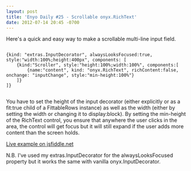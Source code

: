 ```yaml
---
layout: post
title: 'Enyo Daily #25 - Scrollable onyx.RichText'
date: 2012-07-14 20:45 -0700
---
```


Here's a quick and easy way to make a scrollable multi-line input field. 

<!--more-->

<pre><code>
{kind: "extras.InputDecorator", alwaysLooksFocused:true, style:"width:100%;height:400px", components: [
    {kind:"Scroller", style:"height:100%;width:100%", components:[
        {name:"content", kind: "onyx.RichText", richContent:false, onchange: "inputChange", style:"min-height:100%"}
    ]}
]}
​</code></pre>

<p>You have to set the height of the input decorator (either explicitly or as a fit:true child of a FittableRows instance) as well as the width (either by setting the width or changing it to display:block).  By setting the min-height of the RichText control, you ensure that anywhere the user clicks in the area, the control will get focus but it will still expand if the user adds more content than the screen holds.</p>

<p><a href="http://jsfiddle.net/ryanjduffy/9Ee8U/">Live example on jsfiddle.net</a></p>

<p>N.B.  I've used my extras.InputDecorator for the alwaysLooksFocused property but it works the same with vanilla onyx.InputDecorator.  </p></p>